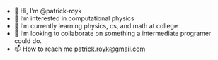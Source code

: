 - 👋 Hi, I’m @patrick-royk
- 👀 I’m interested in computational physics
- 🌱 I’m currently learning physics, cs, and math at college
- 💞️ I’m looking to collaborate on something a intermediate programer could do.
- 📫 How to reach me patrick.royk@gmail.com

<!---
patrick-royk/patrick-royk is a ✨ special ✨ repository because its `README.md` (this file) appears on your GitHub profile.
You can click the Preview link to take a look at your changes.
--->
